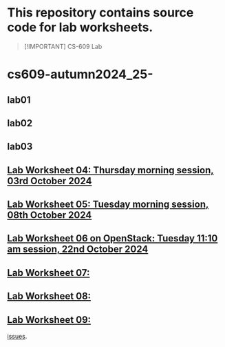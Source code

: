 # This repository contains source code for lab worksheets.
>   [!IMPORTANT]
>   CS-609 Lab
>   
# cs609-autumn2024_25-

## lab01

## lab02

## lab03

## [Lab Worksheet 04: Thursday morning session, 03rd October 2024](cs609-autumn2024_25-/lab04-OpenFlow)


## [Lab Worksheet 05: Tuesday morning session, 08th October 2024](cs609-autumn2024_25-/lab05-Ryu)


## [Lab Worksheet 06 on OpenStack: Tuesday 11:10 am session, 22nd October 2024](cs609-autumn2024_25-/lab06-OpenStack/README.md)
 
## [Lab Worksheet 07: ](cs609-autumn2024_25-/lab07-OpenDayLight)
 
## [Lab Worksheet 08:](cs609-autumn2024_25-/lab08-opnfv)
 
## [Lab Worksheet 09:](cs609-autumn2024_25-/lab09-OpenStack)


[issues](https://github.com/rajdeepbaru/525a1/issues/new).

